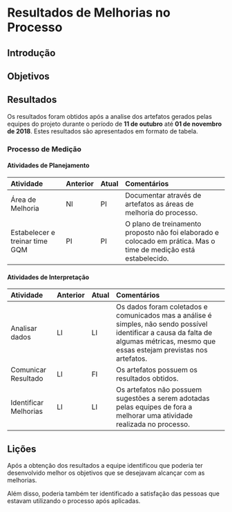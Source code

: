 # Resultados de Melhorias no Processo

## Introdução



## Objetivos

## Resultados

Os resultados foram obtidos após a analise dos artefatos gerados pelas equipes do projeto durante o período de **11 de outubro** até **01 de novembro de 2018**. Estes resultados são apresentados em formato de tabela.

### Processo de Medição

#### Atividades de Planejamento

| Atividade | Anterior | Atual | **Comentários** |
| :--- | :--- | :--- | :--- |
| Área de Melhoria | NI | PI | Documentar através de artefatos as áreas de melhoria do processo. |
| Estabelecer e treinar time GQM | PI | PI | O plano de treinamento proposto não foi elaborado e colocado em prática. Mas o time de medição está estabelecido. |

#### Atividades de Interpretação

| Atividade | Anterior | Atual | Comentários |
| :--- | :--- | :--- | :--- |
| Analisar dados | LI | LI | Os dados foram coletados e comunicados mas a análise é simples, não sendo possível identificar a causa da falta de algumas métricas, mesmo que essas estejam previstas nos artefatos. |
| Comunicar Resultado | LI | FI | Os artefatos possuem os resultados obtidos. |
| Identificar Melhorias | LI | LI | Os artefatos não possuem sugestões a serem adotadas pelas equipes de fora a melhorar uma atividade realizada no processo. |

## Lições

Após a obtenção dos resultados a equipe identificou que poderia ter desenvolvido melhor os objetivos que se desejavam alcançar com as melhorias.

Além disso, poderia também ter identificado a satisfação das pessoas que estavam utilizando o processo após aplicadas.


